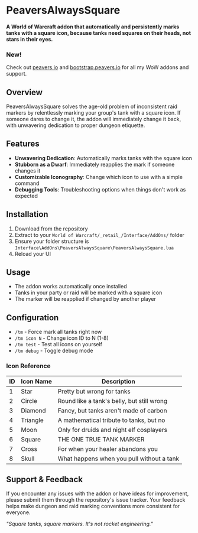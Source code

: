# PeaversAlwaysSquare

**A World of Warcraft addon that automatically and persistently marks tanks with a square icon, because tanks need squares on their heads, not stars in their eyes.**

### New!
Check out [peavers.io](https://peavers.io) and [bootstrap.peavers.io](https://bootstrap.peavers.io) for all my WoW addons and support.

## Overview

PeaversAlwaysSquare solves the age-old problem of inconsistent raid markers by relentlessly marking your group's tank with a square icon. If someone dares to change it, the addon will immediately change it back, with unwavering dedication to proper dungeon etiquette.

## Features

- **Unwavering Dedication**: Automatically marks tanks with the square icon
- **Stubborn as a Dwarf**: Immediately reapplies the mark if someone changes it
- **Customizable Iconography**: Change which icon to use with a simple command
- **Debugging Tools**: Troubleshooting options when things don't work as expected

## Installation

1. Download from the repository
2. Extract to your `World of Warcraft/_retail_/Interface/AddOns/` folder
3. Ensure your folder structure is `Interface\AddOns\PeaversAlwaysSquare\PeaversAlwaysSquare.lua`
4. Reload your UI

## Usage

- The addon works automatically once installed
- Tanks in your party or raid will be marked with a square icon
- The marker will be reapplied if changed by another player

## Configuration

- `/tm` - Force mark all tanks right now
- `/tm icon N` - Change icon ID to N (1-8)
- `/tm test` - Test all icons on yourself
- `/tm debug` - Toggle debug mode

### Icon Reference

| ID | Icon Name | Description |
|----|-----------|-------------|
| 1  | Star      | Pretty but wrong for tanks |
| 2  | Circle    | Round like a tank's belly, but still wrong |
| 3  | Diamond   | Fancy, but tanks aren't made of carbon |
| 4  | Triangle  | A mathematical tribute to tanks, but no |
| 5  | Moon      | Only for druids and night elf cosplayers |
| 6  | Square    | THE ONE TRUE TANK MARKER |
| 7  | Cross     | For when your healer abandons you |
| 8  | Skull     | What happens when you pull without a tank |

## Support & Feedback

If you encounter any issues with the addon or have ideas for improvement, please submit them through the repository's issue tracker. Your feedback helps make dungeon and raid marking conventions more consistent for everyone.

*"Square tanks, square markers. It's not rocket engineering."*

<!-- Workflow triggered: 2025-06-16T10:46:02.358574 -->

